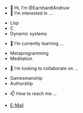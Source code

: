 - 👋 Hi, I’m @EarnhardtAndruw
- 👀 I’m interested in ...
* Lisp
* C
* Dynamic systems 
- 🌱 I’m currently learning ...
* Metaprogramming
* Meditation
- 💞️ I’m looking to collaborate on ...
* Gamesmanship 
* Authorship
- 📫 How to reach me ...
* [E-Mail](mailto:me@andruwne.com)


<!---
EarnhardtAndruw/EarnhardtAndruw is a ✨ special ✨ repository because its `README.md` (this file) appears on your GitHub profile.
You can click the Preview link to take a look at your changes.
--->
